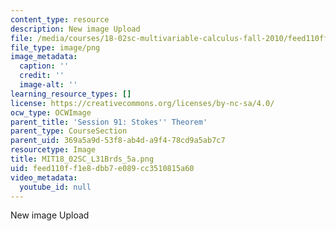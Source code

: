 ```yaml
---
content_type: resource
description: New image Upload
file: /media/courses/18-02sc-multivariable-calculus-fall-2010/feed110ff1e8dbb7e089cc3510815a60_MIT18_02SC_L31Brds_5a.png
file_type: image/png
image_metadata:
  caption: ''
  credit: ''
  image-alt: ''
learning_resource_types: []
license: https://creativecommons.org/licenses/by-nc-sa/4.0/
ocw_type: OCWImage
parent_title: 'Session 91: Stokes'' Theorem'
parent_type: CourseSection
parent_uid: 369a5a9d-53f8-ab4d-a9f4-78cd9a5ab7c7
resourcetype: Image
title: MIT18_02SC_L31Brds_5a.png
uid: feed110f-f1e8-dbb7-e089-cc3510815a60
video_metadata:
  youtube_id: null
---
```

New image Upload